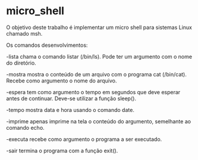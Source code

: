 # micro_shell

O objetivo deste trabalho é implementar um micro shell para sistemas Linux chamado msh.

Os comandos desenvolvimentos:

-lista
chama o comando listar (/bin/ls). Pode ter um argumento com o nome do diretório.

-mostra
mostra o conteúdo de um arquivo com o programa cat (/bin/cat). Recebe como argumento o nome do arquivo.

-espera
tem como argumento o tempo em segundos que deve esperar antes de continuar. Deve-se utilizar a função sleep().

-tempo
mostra data e hora usando o comando date.

-imprime
apenas imprime na tela o conteúdo do argumento, semelhante ao comando echo.

-executa
recebe como argumento o programa a ser executado.

-sair
termina o programa com a função exit().
